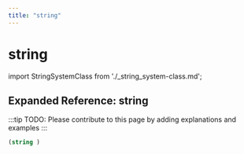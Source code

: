 ```yaml
---
title: "string"
---
```


# string

import StringSystemClass from './_string_system-class.md';

<StringSystemClass />

## Expanded Reference: string

:::tip
TODO: Please contribute to this page by adding explanations and examples
:::

```lisp
(string )
```

